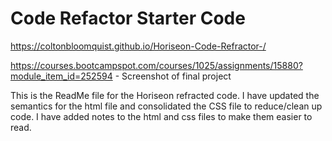 # Code Refactor Starter Code
https://coltonbloomquist.github.io/Horiseon-Code-Refractor-/

https://courses.bootcampspot.com/courses/1025/assignments/15880?module_item_id=252594 - Screenshot of final project

This is the ReadMe file for the Horiseon refracted code. I have updated the semantics for the html file and consolidated the CSS file to reduce/clean up code. I have added notes to the html and css files to make them easier to read. 

